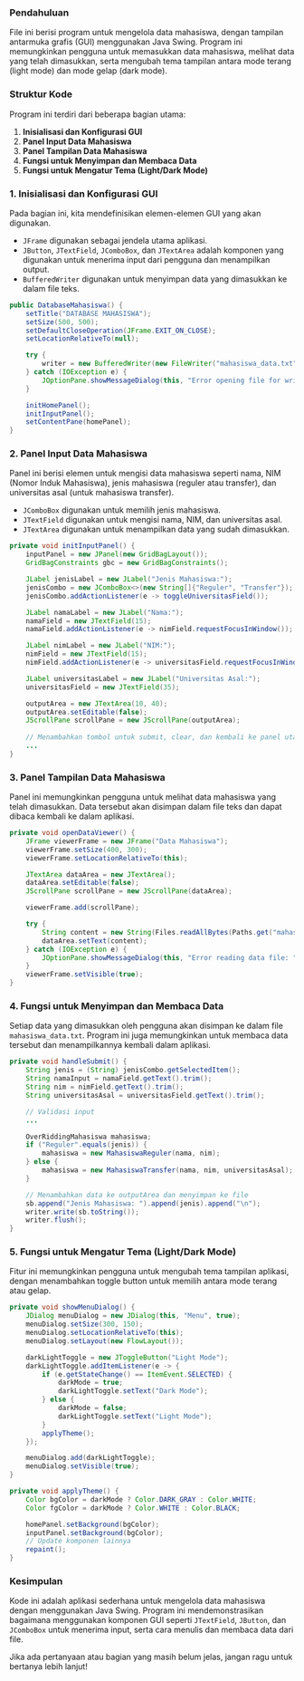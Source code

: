 ### **Pendahuluan**

File ini berisi program untuk mengelola data mahasiswa, dengan tampilan antarmuka grafis (GUI) menggunakan Java Swing. Program ini memungkinkan pengguna untuk memasukkan data mahasiswa, melihat data yang telah dimasukkan, serta mengubah tema tampilan antara mode terang (light mode) dan mode gelap (dark mode).

### **Struktur Kode**

Program ini terdiri dari beberapa bagian utama:

1. **Inisialisasi dan Konfigurasi GUI**
2. **Panel Input Data Mahasiswa**
3. **Panel Tampilan Data Mahasiswa**
4. **Fungsi untuk Menyimpan dan Membaca Data**
5. **Fungsi untuk Mengatur Tema (Light/Dark Mode)**

### **1. Inisialisasi dan Konfigurasi GUI**

Pada bagian ini, kita mendefinisikan elemen-elemen GUI yang akan digunakan.

* `JFrame` digunakan sebagai jendela utama aplikasi.
* `JButton`, `JTextField`, `JComboBox`, dan `JTextArea` adalah komponen yang digunakan untuk menerima input dari pengguna dan menampilkan output.
* `BufferedWriter` digunakan untuk menyimpan data yang dimasukkan ke dalam file teks.

```java
public DatabaseMahasiswa() {
    setTitle("DATABASE MAHASISWA");
    setSize(500, 500);
    setDefaultCloseOperation(JFrame.EXIT_ON_CLOSE);
    setLocationRelativeTo(null);

    try {
        writer = new BufferedWriter(new FileWriter("mahasiswa_data.txt", true));
    } catch (IOException e) {
        JOptionPane.showMessageDialog(this, "Error opening file for writing: " + e.getMessage());
    }

    initHomePanel();
    initInputPanel();
    setContentPane(homePanel);
}
```

### **2. Panel Input Data Mahasiswa**

Panel ini berisi elemen untuk mengisi data mahasiswa seperti nama, NIM (Nomor Induk Mahasiswa), jenis mahasiswa (reguler atau transfer), dan universitas asal (untuk mahasiswa transfer).

* `JComboBox` digunakan untuk memilih jenis mahasiswa.
* `JTextField` digunakan untuk mengisi nama, NIM, dan universitas asal.
* `JTextArea` digunakan untuk menampilkan data yang sudah dimasukkan.

```java
private void initInputPanel() {
    inputPanel = new JPanel(new GridBagLayout());
    GridBagConstraints gbc = new GridBagConstraints();

    JLabel jenisLabel = new JLabel("Jenis Mahasiswa:");
    jenisCombo = new JComboBox<>(new String[]{"Reguler", "Transfer"});
    jenisCombo.addActionListener(e -> toggleUniversitasField());

    JLabel namaLabel = new JLabel("Nama:");
    namaField = new JTextField(15);
    namaField.addActionListener(e -> nimField.requestFocusInWindow());

    JLabel nimLabel = new JLabel("NIM:");
    nimField = new JTextField(15);
    nimField.addActionListener(e -> universitasField.requestFocusInWindow());

    JLabel universitasLabel = new JLabel("Universitas Asal:");
    universitasField = new JTextField(35);

    outputArea = new JTextArea(10, 40);
    outputArea.setEditable(false);
    JScrollPane scrollPane = new JScrollPane(outputArea);
    
    // Menambahkan tombol untuk submit, clear, dan kembali ke panel utama
    ...
}
```

### **3. Panel Tampilan Data Mahasiswa**

Panel ini memungkinkan pengguna untuk melihat data mahasiswa yang telah dimasukkan. Data tersebut akan disimpan dalam file teks dan dapat dibaca kembali ke dalam aplikasi.

```java
private void openDataViewer() {
    JFrame viewerFrame = new JFrame("Data Mahasiswa");
    viewerFrame.setSize(400, 300);
    viewerFrame.setLocationRelativeTo(this);

    JTextArea dataArea = new JTextArea();
    dataArea.setEditable(false);
    JScrollPane scrollPane = new JScrollPane(dataArea);

    viewerFrame.add(scrollPane);

    try {
        String content = new String(Files.readAllBytes(Paths.get("mahasiswa_data.txt")));
        dataArea.setText(content);
    } catch (IOException e) {
        JOptionPane.showMessageDialog(this, "Error reading data file: " + e.getMessage());
    }
    viewerFrame.setVisible(true);
}
```

### **4. Fungsi untuk Menyimpan dan Membaca Data**

Setiap data yang dimasukkan oleh pengguna akan disimpan ke dalam file `mahasiswa_data.txt`. Program ini juga memungkinkan untuk membaca data tersebut dan menampilkannya kembali dalam aplikasi.

```java
private void handleSubmit() {
    String jenis = (String) jenisCombo.getSelectedItem();
    String namaInput = namaField.getText().trim();
    String nim = nimField.getText().trim();
    String universitasAsal = universitasField.getText().trim();

    // Validasi input
    ...

    OverRiddingMahasiswa mahasiswa;
    if ("Reguler".equals(jenis)) {
        mahasiswa = new MahasiswaReguler(nama, nim);
    } else {
        mahasiswa = new MahasiswaTransfer(nama, nim, universitasAsal);
    }

    // Menambahkan data ke outputArea dan menyimpan ke file
    sb.append("Jenis Mahasiswa: ").append(jenis).append("\n");
    writer.write(sb.toString());
    writer.flush();
}
```

### **5. Fungsi untuk Mengatur Tema (Light/Dark Mode)**

Fitur ini memungkinkan pengguna untuk mengubah tema tampilan aplikasi, dengan menambahkan toggle button untuk memilih antara mode terang atau gelap.

```java
private void showMenuDialog() {
    JDialog menuDialog = new JDialog(this, "Menu", true);
    menuDialog.setSize(300, 150);
    menuDialog.setLocationRelativeTo(this);
    menuDialog.setLayout(new FlowLayout());

    darkLightToggle = new JToggleButton("Light Mode");
    darkLightToggle.addItemListener(e -> {
        if (e.getStateChange() == ItemEvent.SELECTED) {
            darkMode = true;
            darkLightToggle.setText("Dark Mode");
        } else {
            darkMode = false;
            darkLightToggle.setText("Light Mode");
        }
        applyTheme();
    });

    menuDialog.add(darkLightToggle);
    menuDialog.setVisible(true);
}

private void applyTheme() {
    Color bgColor = darkMode ? Color.DARK_GRAY : Color.WHITE;
    Color fgColor = darkMode ? Color.WHITE : Color.BLACK;

    homePanel.setBackground(bgColor);
    inputPanel.setBackground(bgColor);
    // Update komponen lainnya
    repaint();
}
```

### **Kesimpulan**

Kode ini adalah aplikasi sederhana untuk mengelola data mahasiswa dengan menggunakan Java Swing. Program ini mendemonstrasikan bagaimana menggunakan komponen GUI seperti `JTextField`, `JButton`, dan `JComboBox` untuk menerima input, serta cara menulis dan membaca data dari file.

Jika ada pertanyaan atau bagian yang masih belum jelas, jangan ragu untuk bertanya lebih lanjut!
